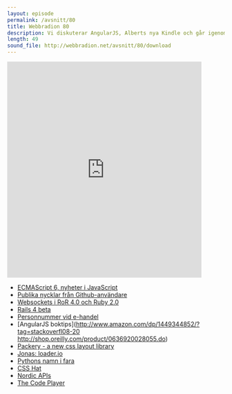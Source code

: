 ```yaml
---
layout: episode
permalink: /avsnitt/80
title: Webbradion 80
description: Vi diskuterar AngularJS, Alberts nya Kindle och går igenom förra veckans omröstning.
length: 49
sound_file: http://webbradion.net/avsnitt/80/download
---
```


<iframe src="https://docs.google.com/forms/d/1UyHb_9ogarZOpfcosWDI5JsIQn3pRaPf5S8zPO4YW4E/viewform?embedded=true" width="450" height="500" frameborder="0" marginheight="0" marginwidth="0">Loading...</iframe>

* [ECMAScript 6, nyheter i JavaScript](http://ariya.ofilabs.com/2013/02/es6-and-destructuring-assignment.html)
* [Publika nycklar från Github-användare](http://thechangelog.com/github-exposes-public-ssh-keys-for-its-users/)
* [Websockets i RoR 4.0 och Ruby 2.0](http://www.pogoapp.com/blog/posts/websockets-on-rails-4-and-ruby-2)
* [Rails 4 beta](http://weblog.rubyonrails.org/2013/2/25/Rails-4-0-beta1/)
* [Personnummer vid e-handel](http://www.ehandel.org/nyheter/forbjudet-att-visa-adress-enligt-datainspektionen/?goback=.gde_3707561_member_213622722)
* [AngularJS boktips](http://www.amazon.com/dp/1449344852/?tag=stackoverfl08-20
http://shop.oreilly.com/product/0636920028055.do)
* [Packery - a new css layout library](http://metafizzy.co/blog/packery-preview/)
* [Jonas: loader.io](http://loader.io/)
* [Pythons namn i fara](https://fsdata.se/blogg/fs-data-stodjer-python/)
* [CSS Hat](http://csshat.com)
* [Nordic APIs](http://nordicapis.com)
* [The Code Player](http://thecodeplayer.com/)
